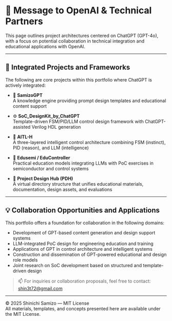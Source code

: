 # 🤝 Message to OpenAI & Technical Partners

This page outlines project architectures centered on ChatGPT (GPT-4o),  
with a focus on potential collaboration in technical integration and educational applications with OpenAI.

---

## 🔧 Integrated Projects and Frameworks

The following are core projects within this portfolio where ChatGPT is actively integrated:

- 🧠 **SamizoGPT**  
  A knowledge engine providing prompt design templates and educational content support

- ⚙️ **SoC_DesignKit_by_ChatGPT**  
  Template-driven FSM/PID/LLM control design framework with ChatGPT-assisted Verilog HDL generation

- 🤖 **AITL-H**  
  A three-layered intelligent control architecture combining FSM (instinct), PID (reason), and LLM (intelligence)

- 📘 **Edusemi / EduController**  
  Practical education models integrating LLMs with PoC exercises in semiconductor and control systems

- 🧩 **Project Design Hub (PDH)**  
  A virtual directory structure that unifies educational materials, documentation, design assets, and evaluations

---

## 💡 Collaboration Opportunities and Applications

This portfolio offers a foundation for collaboration in the following domains:

- Development of GPT-based content generation and design support systems  
- LLM-integrated PoC design for engineering education and training  
- Applications of GPT in control architecture and intelligent systems  
- Construction and dissemination of GPT-powered educational and design role models  
- Joint research on SoC development based on structured and template-driven design  

> 📫 For inquiries or collaboration proposals, feel free to contact: [shin3t72@gmail.com](mailto:shin3t72@gmail.com)

---

© 2025 Shinichi Samizo — MIT License  
All materials, templates, and concepts presented here are available under the MIT License.
